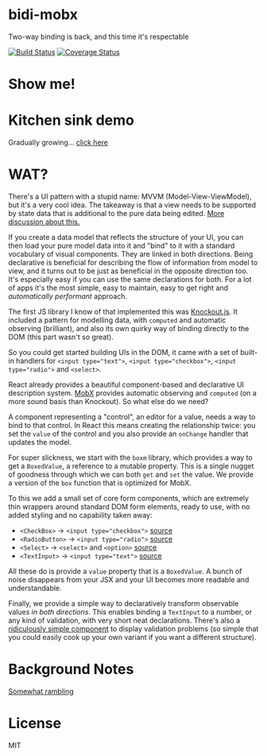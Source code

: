 # bidi-mobx
Two-way binding is back, and this time it's respectable

[![Build Status](https://travis-ci.org/danielearwicker/bidi-mobx.svg?branch=master)](https://travis-ci.org/danielearwicker/bidi-mobx)
[![Coverage Status](https://coveralls.io/repos/danielearwicker/bidi-mobx/badge.svg?branch=master&service=github)](https://coveralls.io/github/danielearwicker/bidi-mobx?branch=master)

# Show me!


# Kitchen sink demo
Gradually growing... [click here](https://danielearwicker.github.io/bidi-mobx/)

# WAT?
There's a UI pattern with a stupid name: MVVM (Model-View-ViewModel), but it's a very cool idea. The takeaway is that a view needs to be supported by state data that is additional to the pure data being edited. [More discussion about this.](https://github.com/danielearwicker/bidi-mobx/blob/master/notes.md)

If you create a data model that reflects the structure of your UI, you can then load your pure model data into it and "bind" to it with a standard vocabulary of visual components. They are linked in both directions. Being declarative is beneficial for describing the flow of information from model to view, and it turns out to be just as beneficial in the opposite direction too. It's especially easy if you can use the same declarations for both. For a lot of apps it's the most simple, easy to maintain, easy to get right and *automatically performant* approach.

The first JS library I know of that implemented this was [Knockout.js](http://knockoutjs.com). It included a pattern for modelling data, with `computed` and automatic observing (brilliant), and also its own quirky way of binding directly to the DOM (this part wasn't so great).

So you could get started building UIs in the DOM, it came with a set of built-in handlers for `<input type="text">`, `<input type="checkbox">`, `<input type="radio">` and `<select>`.

React already provides a beautiful component-based and declarative UI description system. [MobX](https://mobx.js.org/) provides automatic observing and `computed` (on a more sound basis than Knockout). So what else do we need?

A component representing a "control", an editor for a value, needs a way to bind to that control. In React this means creating the relationship twice: you set the `value` of the control and you also provide an `onChange` handler that updates the model.

For super slickness, we start with the `boxm` library, which provides a way to get a `BoxedValue`, a reference to a mutable property. This is a single nugget of goodness through which we can both `get` and `set` the value. We provide a version of the `box` function that is optimized for MobX.

To this we add a small set of core form components, which are extremely thin wrappers around standard DOM form elements, ready to use, with no added styling and no capability taken away:

* `<CheckBox>` -> `<input type="checkbox">` [source](src/components/CheckBox.tsx)
* `<RadioButton>` -> `<input type="radio">` [source](src/components/RadioButton.tsx)
* `<Select>` -> `<select>` and `<option>` [source](src/components/Select.tsx)
* `<TextInput>` -> `<input type="text">` [source](src/components/TextInput.tsx)

All these do is provide a `value` property that is a `BoxedValue`. A bunch of noise disappears from your JSX and your UI becomes more readable and understandable.

Finally, we provide a simple way to declaratively transform observable values *in both directions*. This enables binding a `TextInput` to a number, or any kind of validation, with very short neat declarations. There's also a [ridiculously simple component](src/components/RuleBullets.tsx) to display validation problems (so simple that you could easily cook up your own variant if you want a different structure).

# Background Notes
[Somewhat rambling](https://github.com/danielearwicker/bidi-mobx/blob/master/notes.md)

# License 
MIT